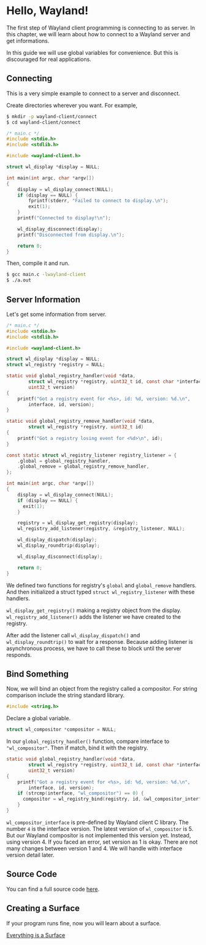 # Hello, Wayland!

The first step of Wayland client programming is connecting to as server. In
this chapter, we will learn about how to connect to a Wayland server and get
informations.

In this guide we will use global variables for convenience. But this is
discouraged for real applications.

## Connecting

This is a very simple example to connect to a server and disconnect.

Create directories wherever you want. For example,

```sh
$ mkdir -p wayland-client/connect
$ cd wayland-client/connect
```

```c
/* main.c */
#include <stdio.h>
#include <stdlib.h>

#include <wayland-client.h>

struct wl_display *display = NULL;

int main(int argc, char *argv[])
{
    display = wl_display_connect(NULL);
    if (display == NULL) {
        fprintf(stderr, "Failed to connect to display.\n");
        exit(1);
    }
    printf("Connected to display!\n");

    wl_display_disconnect(display);
    printf("Disconnected from display.\n");

    return 0;
}
```

Then, compile it and run.

```sh
$ gcc main.c -lwayland-client
$ ./a.out
```

## Server Information

Let's get some information from server.

```c
/* main.c */
#include <stdio.h>
#include <stdlib.h>

#include <wayland-client.h>

struct wl_display *display = NULL;
struct wl_registry *registry = NULL;

static void global_registry_handler(void *data,
        struct wl_registry *registry, uint32_t id, const char *interface,
        uint32_t version)
{
    printf("Got a registry event for <%s>, id: %d, version: %d.\n",
        interface, id, version);
}

static void global_registry_remove_handler(void *data,
        struct wl_registry *registry, uint32_t id)
{
    printf("Got a registry losing event for <%d>\n", id);
}

const static struct wl_registry_listener registry_listener = {
    .global = global_registry_handler,
    .global_remove = global_registry_remove_handler,
};

int main(int argc, char *argv[])
{
    display = wl_display_connect(NULL);
    if (display == NULL) {
      exit(1);
    }

    registry = wl_display_get_registry(display);
    wl_registry_add_listener(registry, &registry_listener, NULL);

    wl_display_dispatch(display);
    wl_display_roundtrip(display);

    wl_display_disconnect(display);

    return 0;
}
```

We defined two functions for registry's `global` and `global_remove` handlers.
And then initialized a struct typed `struct wl_registry_listener` with these
handlers.

`wl_display_get_registry()` making a registry object from the display.
`wl_registry_add_listener()` adds the listener we have created to the registry.

After add the listener call `wl_display_dispatch()` and `wl_display_roundtrip()`
to wait for a response. Because adding listener is asynchronous process, we
have to call these to block until the server responds.

## Bind Something

Now, we will bind an object from the registry called a compositor.
For string comparison include the string standard library.

```c
#include <string.h>
```

Declare a global variable.

```c
struct wl_compositor *compositor = NULL;
```

In our `global_registry_handler()` function, compare interface to
`"wl_compositor"`. Then if match, bind it with the registry.

```c
static void global_registry_handler(void *data,
        struct wl_registry *registry, uint32_t id, const char *interface,
        uint32_t version)
{
    printf("Got a registry event for <%s>, id: %d, version: %d.\n",
        interface, id, version);
    if (strcmp(interface, "wl_compositor") == 0) {
      compositor = wl_registry_bind(registry, id, &wl_compositor_interface, 4);
    }
}
```

`wl_compositor_interface` is pre-defined by Wayland client C library.
The number `4` is the interface version. The latest version of `wl_compositor`
is 5. But our Wayland compositor is not implemented this version yet. Instead,
using version 4. If you faced an error, set version as 1 is okay. There are not
many changes between version 1 and 4.
We will handle with interface version detail later.

## Source Code

You can find a full source code [here](https://github.com/hardboiled65/WaylandClient-tutorials/tree/main/connect).

## Creating a Surface

If your program runs fine, now you will learn about a surface.

[Everything is a Surface](/documentation/wayland/guides/everything-is-a-surface)
